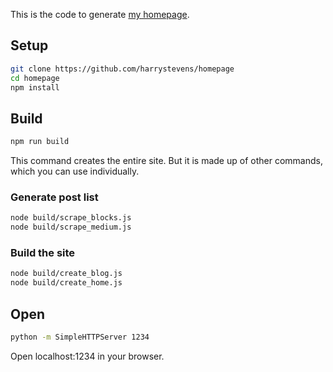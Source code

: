 This is the code to generate [my homepage](http://www.harryjstevens.com/).

## Setup
```bash
git clone https://github.com/harrystevens/homepage
cd homepage
npm install
```

## Build
```bash
npm run build
```

This command creates the entire site. But it is made up of other commands, which you can use individually.

### Generate post list
```bash
node build/scrape_blocks.js
node build/scrape_medium.js
```

### Build the site
```bash
node build/create_blog.js
node build/create_home.js
```

## Open
```bash
python -m SimpleHTTPServer 1234
```
Open localhost:1234 in your browser.